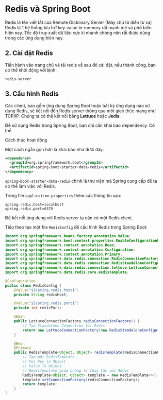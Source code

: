 # Redis và Spring Boot
Redis là tên viết tắt của Remote Dictionary Server (Máy chủ từ điển từ xa)
Redis là 1 hệ thống lưu trữ key-value in-memory rất mạnh mẽ và phổ biến hiện nay. Tốc độ truy xuất dữ liệu cực kì nhanh chóng nên rất được dùng trong các ứng dụng hiện nay.


## 2. Cài đặt Redis
Tiến hành vào trang chủ và tải redis về sau đó cài đặt, nếu thành công, bạn có thể khởi động với lệnh: 
```
redis-server
```

## 3. Cấu hình Redis
Các client, bao gồm ứng dụng Spring Boot hoặc bất kỳ ứng dụng nào sử dụng Redis, sẽ kết nối đến Redis server thông qua một giao thức mạng như TCP/IP.
Chúng ta có thể kết nối bằng **Lettuce** hoặc **Jedis**.



Để sử dụng Redis trong Spring Boot, bạn chỉ cần khai báo dependency. Có thể


Cách thức hoạt động


Một cách ngắn gọn hơn là khai báo như dưới đây:
```xml
<dependency>
  <groupId>org.springframework.boot</groupId>
  <artifactId>spring-boot-starter-data-redis</artifactId>
</dependency>
```
`spring-boot-starter-data-redis` chính là thư viện mà Spring cung cấp để ta có thể làm việc với Redis.

Trong file `application.properties` thêm các thông tin sau:
```
spring.redis.host=localhost
spring.redis.port=6379
```

Để kết nối ứng dụng với Redis server ta cần có một Redis client.


Tiếp theo tạo một file `RedisConfig` để cấu hình Redis trong Spring Boot:
```java
import org.springframework.beans.factory.annotation.Value;
import org.springframework.boot.context.properties.EnableConfigurationProperties;
import org.springframework.context.annotation.Bean;
import org.springframework.context.annotation.Configuration;
import org.springframework.context.annotation.Primary;
import org.springframework.data.redis.connection.RedisConnectionFactory;
import org.springframework.data.redis.connection.RedisStandaloneConfiguration;
import org.springframework.data.redis.connection.lettuce.LettuceConnectionFactory;
import org.springframework.data.redis.core.RedisTemplate;

@Configuration
public class RedisConfig {
    @Value("${spring.redis.host}")
    private String redisHost;

    @Value("${spring.redis.port}")
    private int redisPort;

    @Bean
    public LettuceConnectionFactory redisConnectionFactory() {
        // Tạo Standalone Connection tới Redis
        return new LettuceConnectionFactory(new RedisStandaloneConfiguration(redisHost, redisPort));
    }

    @Bean
    @Primary
    public RedisTemplate<Object, Object> redisTemplate(RedisConnectionFactory redisConnectionFactory) {
        // Tạo một RedisTemplate
        // Với Key là Object
        // Value là Object
        // RedisTemplate giúp chúng ta thao tác với Redis
        RedisTemplate<Object, Object> template = new RedisTemplate<>();
        template.setConnectionFactory(redisConnectionFactory);
        return template;
    }
}
```
